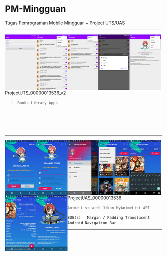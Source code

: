 # PM-Mingguan
Tugas Pemrograman Mobile Mingguan + Project UTS/UAS

<hr />

<div style="width: 100%;">
  <p align="center">
    <img align="left" width="100" src="Images/ProjectUTS_00000013536_v2-01.png" />
    <img align="left" width="100" src="Images/ProjectUTS_00000013536_v2-02.png" />
    <img align="left" width="100" src="Images/ProjectUTS_00000013536_v2-03.png" />
    <img align="left" width="100" src="Images/ProjectUTS_00000013536_v2-04.png" />
    <img align="left" width="100" src="Images/ProjectUTS_00000013536_v2-05.png" />
  </p>

  ProjectUTS_00000013536_v2
  > `Books Library Apps`

</div>

<br /><br /><br /><br />
<hr />

<div style="width: 100%;">
  <p align="center">
    <img align="left" width="100" src="Images/ProjectUAS_00000013536-01.jpg" />
    <img align="left" width="100" src="Images/ProjectUAS_00000013536-02.jpg" />
    <img align="left" width="100" src="Images/ProjectUAS_00000013536-03.jpg" />
    <img align="left" width="100" src="Images/ProjectUAS_00000013536-04.jpg" />
    <img align="left" width="100" src="Images/ProjectUAS_00000013536-05.jpg" />
    <img align="left" width="100" src="Images/ProjectUAS_00000013536-06.jpg" />
    <img align="left" width="100" src="Images/ProjectUAS_00000013536-07.jpg" />
  </p>




</div>

<br /><br /><br /><br /><br />

ProjectUAS_00000013536
> `Anime List with Jikan MyAnimeList API`

```BUG(s) : Margin / Padding Translucent Android Navigation Bar```

<hr />